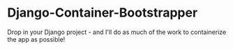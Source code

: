 # Django-Container-Bootstrapper
Drop in your Django project - and I'll do as much of the work to containerize the app as possible!
